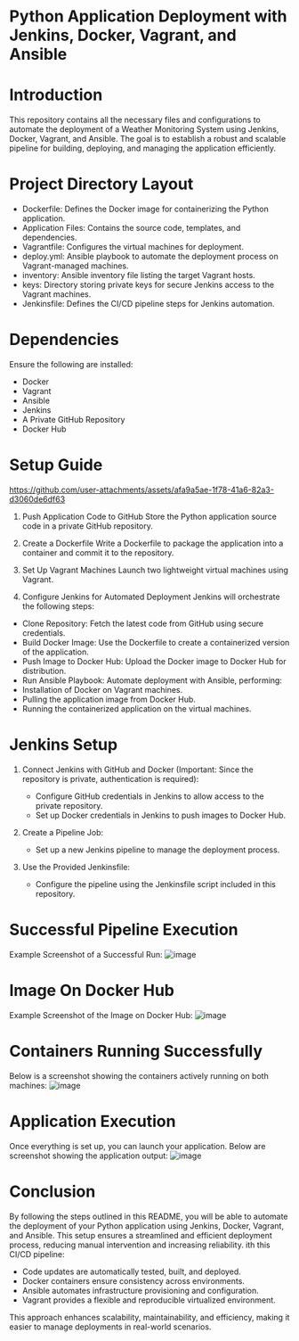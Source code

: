 # Python Application Deployment with Jenkins, Docker, Vagrant, and Ansible

# Introduction
This repository contains all the necessary files and configurations to automate the deployment of a Weather Monitoring System using Jenkins, Docker, Vagrant, and Ansible. The goal is to establish a robust and scalable pipeline for building, deploying, and managing the application efficiently.

# Project Directory Layout
- Dockerfile: Defines the Docker image for containerizing the Python application.
- Application Files: Contains the source code, templates, and dependencies.
- Vagrantfile: Configures the virtual machines for deployment.
- deploy.yml: Ansible playbook to automate the deployment process on Vagrant-managed machines.
- inventory: Ansible inventory file listing the target Vagrant hosts.
- keys: Directory storing private keys for secure Jenkins access to the Vagrant machines.
- Jenkinsfile: Defines the CI/CD pipeline steps for Jenkins automation.

# Dependencies 
Ensure the following are installed:
- Docker
- Vagrant
- Ansible
- Jenkins
- A Private GitHub Repository
- Docker Hub

# Setup Guide
https://github.com/user-attachments/assets/afa9a5ae-1f78-41a6-82a3-d3060de6df63


1. Push Application Code to GitHub
Store the Python application source code in a private GitHub repository.

2. Create a Dockerfile
Write a Dockerfile to package the application into a container and commit it to the repository.

3. Set Up Vagrant Machines
Launch two lightweight virtual machines using Vagrant.

4. Configure Jenkins for Automated Deployment
Jenkins will orchestrate the following steps:
- Clone Repository: Fetch the latest code from GitHub using secure credentials.
- Build Docker Image: Use the Dockerfile to create a containerized version of the application.
- Push Image to Docker Hub: Upload the Docker image to Docker Hub for distribution.
- Run Ansible Playbook: Automate deployment with Ansible, performing:
- Installation of Docker on Vagrant machines.
- Pulling the application image from Docker Hub.
- Running the containerized application on the virtual machines.

# Jenkins Setup
1. Connect Jenkins with GitHub and Docker (Important: Since the repository is private, authentication is required):
   
   - Configure GitHub credentials in Jenkins to allow access to the private repository.
   - Set up Docker credentials in Jenkins to push images to Docker Hub.

3. Create a Pipeline Job:

   - Set up a new Jenkins pipeline to manage the deployment process.

4. Use the Provided Jenkinsfile:

   - Configure the pipeline using the Jenkinsfile script included in this repository.

 # Successful Pipeline Execution
 Example Screenshot of a Successful Run:
![image](https://github.com/user-attachments/assets/7b57c610-c2a9-463a-bbc2-eefedfeb3a18)


# Image On Docker Hub 
Example Screenshot of the Image on Docker Hub:
![image](https://github.com/user-attachments/assets/cc062daa-2945-484d-9f53-69e8c3e755d3)

# Containers Running Successfully
Below is a screenshot showing the containers actively running on both machines:
![image](https://github.com/user-attachments/assets/e75b0c35-07ba-4b8b-bcbd-89f4f0f000bd)

# Application Execution
Once everything is set up, you can launch your application. Below are screenshot showing the application output:
![image](https://github.com/user-attachments/assets/07de0fc7-90e6-41e4-9d20-00db525d4f6d)

# Conclusion
By following the steps outlined in this README, you will be able to automate the deployment of your Python application using Jenkins, Docker, Vagrant, and Ansible. This setup ensures a streamlined and efficient deployment process, reducing manual intervention and increasing reliability.
ith this CI/CD pipeline:
- Code updates are automatically tested, built, and deployed.
- Docker containers ensure consistency across environments.
- Ansible automates infrastructure provisioning and configuration.
- Vagrant provides a flexible and reproducible virtualized environment.
  
This approach enhances scalability, maintainability, and efficiency, making it easier to manage deployments in real-world scenarios.
